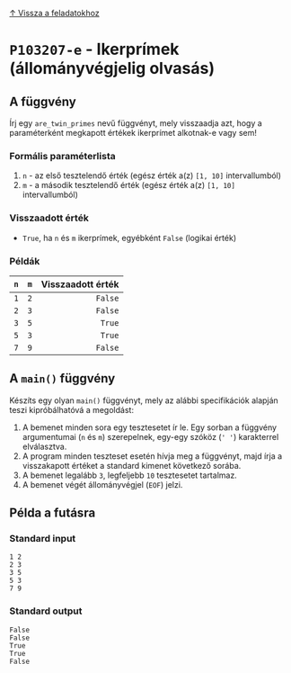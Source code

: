 
[↑ Vissza a feladatokhoz](./README.md)

# `P103207-e` - Ikerprímek (állományvégjelig olvasás)

## A függvény

Írj egy `are_twin_primes` nevű függvényt, mely visszaadja azt, hogy a paraméterként megkapott értékek ikerprímet alkotnak-e vagy sem!

### Formális paraméterlista

1. `n` - az első tesztelendő érték (egész érték a(z) `[1, 10]` intervallumból)
1. `m` - a második tesztelendő érték (egész érték a(z) `[1, 10]` intervallumból)

### Visszaadott érték

* `True`, ha `n` és `m` ikerprímek, egyébként `False` (logikai érték)

### Példák

| `n` | `m` | Visszaadott érték | 
| ---: | ---: | --: | 
| `1` | `2` | `False` | 
| `2` | `3` | `False` | 
| `3` | `5` | `True` | 
| `5` | `3` | `True` | 
| `7` | `9` | `False` | 

## A `main()` függvény

Készíts egy olyan `main()` függvényt, mely az alábbi specifikációk alapján teszi kipróbálhatóvá a megoldást:

1. A bemenet minden sora egy tesztesetet ír le. Egy sorban a függvény argumentumai (`n` és `m`) szerepelnek, egy-egy szóköz (`' '`) karakterrel elválasztva.
1. A program minden teszteset esetén hívja meg a függvényt, majd írja a visszakapott értéket a standard kimenet következő sorába.
1. A bemenet legalább `3`, legfeljebb `10` tesztesetet tartalmaz.
1. A bemenet végét állományvégjel (`EOF`) jelzi.

## Példa a futásra

### Standard input

```
1 2
2 3
3 5
5 3
7 9
```

### Standard output

```
False
False
True
True
False
```
